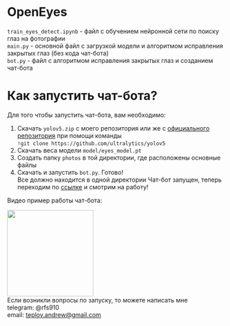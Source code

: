 # OpenEyes
```train_eyes_detect.ipynb``` - файл с обучением нейронной сети по поиску глаз на фотографии  
```main.py``` - основной файл с загрузкой модели и алгоритмом исправления закрытых глаз (без кода чат-бота)  
```bot.py``` - файл с алгоритмом исправления закрытых глаз и созданием чат-бота  
# Как запустить чат-бота?
Для того чтобы запустить чат-бота, вам необходимо:
1) Cкачать ```yolov5.zip``` с моего репозитория или же с [официального репозитория](https://github.com/ultralytics/yolov5) при помощи команды  
```!git clone https://github.com/ultralytics/yolov5```
2) Скачать веса модели ```model/eyes_model.pt```  
3) Создать папку ```photos``` в той директории, где расположены основные файлы
3) Скачать и запустить ```bot.py```. Готово!  
  Все должно находится в одной директории
Чат-бот запущен, теперь переходим по [ссылке](https://t.me/openeyes_ai_bot) и смотрим на работу!  
  
Видео пример работы чат-бота:  

[<img src="https://raw.githubusercontent.com/teplov-andrew/OpenEyes/main/OpenEyesIMG.PNG" width="200">](https://drive.google.com/file/d/1Odpbrn_RP70z0JiPO5igSoOlCC6O81S0/view?usp=sharing)  
Если возникли вопросы по запуску, то можете написать мне  
telegram: @rfs910  
email: teplov.andrew@gmail.com
